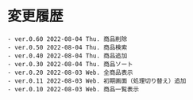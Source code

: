 # 変更履歴

	- ver.0.60 2022-08-04 Thu. 商品削除
	- ver.0.50 2022-08-04 Thu. 商品検索
	- ver.0.40 2022-08-04 Thu. 商品追加
	- ver.0.30 2022-08-04 Thu. 商品ソート
	- ver.0.20 2022-08-03 Web. 全商品表示
	- ver.0.11 2022-08-03 Web. 初期画面（処理切り替え）追加
	- ver.0.10 2022-08-03 Web. 商品一覧表示